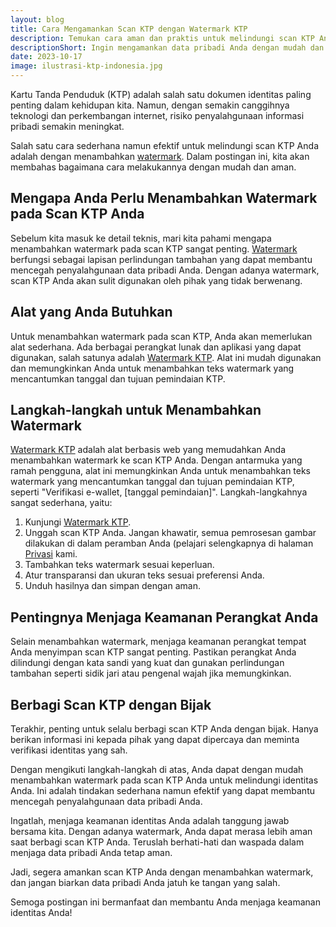 ```yaml
---
layout: blog
title: Cara Mengamankan Scan KTP dengan Watermark KTP
description: Temukan cara aman dan praktis untuk melindungi scan KTP Anda dengan menggunakan layanan Watermark KTP. Lindungi informasi pribadi Anda dengan mudah.
descriptionShort: Ingin mengamankan data pribadi Anda dengan mudah dan aman? Berikut caranya.
date: 2023-10-17
image: ilustrasi-ktp-indonesia.jpg
---
```


Kartu Tanda Penduduk (KTP) adalah salah satu dokumen identitas paling penting dalam kehidupan kita. Namun, dengan semakin canggihnya teknologi dan perkembangan internet, risiko penyalahgunaan informasi pribadi semakin meningkat.

<!-- excerpt -->

Salah satu cara sederhana namun efektif untuk melindungi scan KTP Anda adalah dengan menambahkan [watermark](https://watermarkktp.com/). Dalam postingan ini, kita akan membahas bagaimana cara melakukannya dengan mudah dan aman.

## Mengapa Anda Perlu Menambahkan Watermark pada Scan KTP Anda

Sebelum kita masuk ke detail teknis, mari kita pahami mengapa menambahkan watermark pada scan KTP sangat penting. [Watermark](https://watermarkktp.com/) berfungsi sebagai lapisan perlindungan tambahan yang dapat membantu mencegah penyalahgunaan data pribadi Anda. Dengan adanya watermark, scan KTP Anda akan sulit digunakan oleh pihak yang tidak berwenang.

## Alat yang Anda Butuhkan

Untuk menambahkan watermark pada scan KTP, Anda akan memerlukan alat sederhana. Ada berbagai perangkat lunak dan aplikasi yang dapat digunakan, salah satunya adalah [Watermark KTP](https://watermarkktp.com/). Alat ini mudah digunakan dan memungkinkan Anda untuk menambahkan teks watermark yang mencantumkan tanggal dan tujuan pemindaian KTP.

## Langkah-langkah untuk Menambahkan Watermark

[Watermark KTP](https://watermarkktp.com/) adalah alat berbasis web yang memudahkan Anda menambahkan watermark ke scan KTP Anda. Dengan antarmuka yang ramah pengguna, alat ini memungkinkan Anda untuk menambahkan teks watermark yang mencantumkan tanggal dan tujuan pemindaian KTP, seperti "Verifikasi e-wallet, [tanggal pemindaian]". Langkah-langkahnya sangat sederhana, yaitu:

1. Kunjungi [Watermark KTP](https://watermarkktp.com/).
2. Unggah scan KTP Anda. Jangan khawatir, semua pemrosesan gambar dilakukan di dalam peramban Anda (pelajari selengkapnya di halaman [Privasi](/privasi/) kami.
3. Tambahkan teks watermark sesuai keperluan.
4. Atur transparansi dan ukuran teks sesuai preferensi Anda.
5. Unduh hasilnya dan simpan dengan aman.

## Pentingnya Menjaga Keamanan Perangkat Anda

Selain menambahkan watermark, menjaga keamanan perangkat tempat Anda menyimpan scan KTP sangat penting. Pastikan perangkat Anda dilindungi dengan kata sandi yang kuat dan gunakan perlindungan tambahan seperti sidik jari atau pengenal wajah jika memungkinkan.

## Berbagi Scan KTP dengan Bijak

Terakhir, penting untuk selalu berbagi scan KTP Anda dengan bijak. Hanya berikan informasi ini kepada pihak yang dapat dipercaya dan meminta verifikasi identitas yang sah.

Dengan mengikuti langkah-langkah di atas, Anda dapat dengan mudah menambahkan watermark pada scan KTP Anda untuk melindungi identitas Anda. Ini adalah tindakan sederhana namun efektif yang dapat membantu mencegah penyalahgunaan data pribadi Anda.

Ingatlah, menjaga keamanan identitas Anda adalah tanggung jawab bersama kita. Dengan adanya watermark, Anda dapat merasa lebih aman saat berbagi scan KTP Anda. Teruslah berhati-hati dan waspada dalam menjaga data pribadi Anda tetap aman.

Jadi, segera amankan scan KTP Anda dengan menambahkan watermark, dan jangan biarkan data pribadi Anda jatuh ke tangan yang salah.

Semoga postingan ini bermanfaat dan membantu Anda menjaga keamanan identitas Anda!
